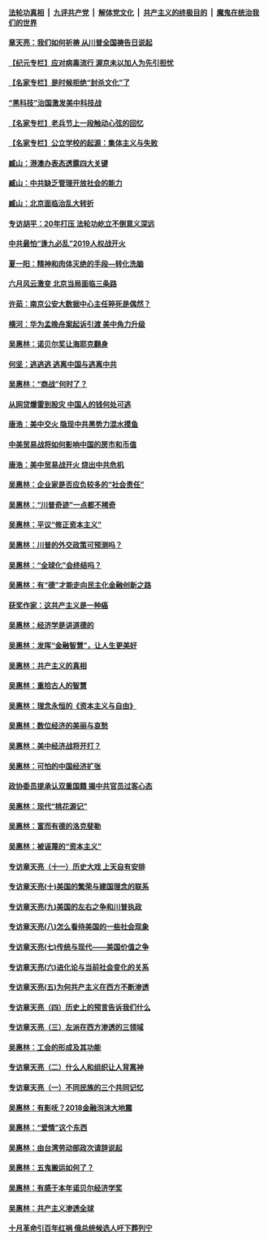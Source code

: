 ####  [法轮功真相](../../../../basic/blob/master/README.md?t=07012131) &nbsp;|&nbsp; [九评共产党](../../../../9ping.md/blob/master/README.md?t=07012131) &nbsp;|&nbsp; [解体党文化](../../../../jtdwh.md/blob/master/README.md?t=07012131)  &nbsp;|&nbsp; [共产主义的终极目的](../../../../gczydzjmd.md/blob/master/README.md?t=07012131) &nbsp;|&nbsp; [魔鬼在统治我们的世界](../../../../mgztzwmdsj.md/blob/master/README.md?t=07012131) 

#### [章天亮：我们如何祈祷 从川普全国祷告日说起](../pages/nsc423/n11944627.md?t=07012131) 

#### [【纪元专栏】应对病毒流行 渥京未以加人为先引担忧](../pages/nsc423/n11875714.md?t=07012131) 

#### [【名家专栏】是时候拒绝“封杀文化”了](../pages/nsc423/n11814093.md?t=07012131) 

#### [“黑科技”治国激发美中科技战](../pages/nsc423/n11638056.md?t=07012131) 

#### [【名家专栏】老兵节上一段触动心弦的回忆](../pages/nsc423/n11646016.md?t=07012131) 

#### [【名家专栏】公立学校的起源：集体主义与失败](../pages/nsc423/n11601833.md?t=07012131) 

#### [臧山：港澳办表态透露四大关键](../pages/nsc423/n11421628.md?t=07012131) 

#### [臧山：中共缺乏管理开放社会的能力](../pages/nsc423/n11407457.md?t=07012131) 

#### [臧山：北京面临治乱大转折](../pages/nsc423/n11406895.md?t=07012131) 

#### [专访胡平：20年打压 法轮功屹立不倒意义深远](../pages/nsc423/n11398800.md?t=07012131) 

#### [中共最怕“逢九必乱”2019人权战开火](../pages/nsc423/n11385248.md?t=07012131) 

#### [夏一阳：精神和肉体灭绝的手段—转化洗脑](../pages/nsc423/n11368250.md?t=07012131) 

#### [六月风云激变 北京当局面临三条路](../pages/nsc423/n11313668.md?t=07012131) 

#### [许茹：南京公安大数据中心主任猝死是偶然？](../pages/nsc423/n11064744.md?t=07012131) 

#### [横河：华为孟晚舟案起诉引渡 美中角力升级](../pages/nsc423/n11027230.md?t=07012131) 

#### [吴惠林：诺贝尔奖让海耶克翻身](../pages/nsc423/n10890049.md?t=07012131) 

#### [何坚：逃逃逃 逃离中国与逃离中共](../pages/nsc423/n10592891.md?t=07012131) 

#### [吴惠林：“商战”何时了？](../pages/nsc423/n10573558.md?t=07012131) 

#### [从网贷爆雷到股灾 中国人的钱何处可逃](../pages/nsc423/n10572800.md?t=07012131) 

#### [唐浩：美中交火 隐现中共黑势力混水摸鱼](../pages/nsc423/n10544040.md?t=07012131) 

#### [中美贸易战将如何影响中国的房市和币值](../pages/nsc423/n10543697.md?t=07012131) 

#### [唐浩：美中贸易战开火 烧出中共危机](../pages/nsc423/n10540126.md?t=07012131) 

#### [吴惠林：企业家是否应负较多的“社会责任”](../pages/nsc423/n10535022.md?t=07012131) 

#### [吴惠林：“川普奇迹”一点都不稀奇](../pages/nsc423/n10512808.md?t=07012131) 

#### [吴惠林：平议“修正资本主义”](../pages/nsc423/n10495724.md?t=07012131) 

#### [吴惠林：川普的外交政策可预测吗？](../pages/nsc423/n10462387.md?t=07012131) 

#### [吴惠林：“全球化”会终结吗？](../pages/nsc423/n10452838.md?t=07012131) 

#### [吴惠林：有“德”才能走向民主化金融创新之路](../pages/nsc423/n10432292.md?t=07012131) 

#### [获奖作家：这共产主义是一种癌](../pages/nsc423/n10431541.md?t=07012131) 

#### [吴惠林：经济学是讲道德的](../pages/nsc423/n10398014.md?t=07012131) 

#### [吴惠林：发挥“金融智慧”，让人生更美好](../pages/nsc423/n10375019.md?t=07012131) 

#### [吴惠林：共产主义的真相](../pages/nsc423/n10351394.md?t=07012131) 

#### [吴惠林：重拾古人的智慧](../pages/nsc423/n10337691.md?t=07012131) 

#### [吴惠林：理念永恒的《资本主义与自由》](../pages/nsc423/n10316274.md?t=07012131) 

#### [吴惠林：数位经济的美丽与哀愁](../pages/nsc423/n10292946.md?t=07012131) 

#### [吴惠林：美中经济战将开打？](../pages/nsc423/n10258825.md?t=07012131) 

#### [吴惠林：可怕的中国经济扩张](../pages/nsc423/n10219147.md?t=07012131) 

#### [政协委员提承认双重国籍 揭中共官员过客心态](../pages/nsc423/n10208809.md?t=07012131) 

#### [吴惠林：现代“桃花源记”](../pages/nsc423/n10185234.md?t=07012131) 

#### [吴惠林：富而有德的洛克斐勒](../pages/nsc423/n10142264.md?t=07012131) 

#### [吴惠林：被诬蔑的“资本主义”](../pages/nsc423/n10124816.md?t=07012131) 

#### [专访章天亮（十一）历史大戏 上天自有安排](../pages/nsc423/n10094905.md?t=07012131) 

#### [专访章天亮(十)美国的繁荣与建国理念的联系](../pages/nsc423/n10094899.md?t=07012131) 

#### [专访章天亮(九)美国的左右之争和川普执政](../pages/nsc423/n10094889.md?t=07012131) 

#### [专访章天亮(八)怎么看待美国的一些社会现象](../pages/nsc423/n10094857.md?t=07012131) 

#### [专访章天亮(七)传统与现代——美国价值之争](../pages/nsc423/n10093140.md?t=07012131) 

#### [专访章天亮(六)进化论与当前社会变化的关系](../pages/nsc423/n10092036.md?t=07012131) 

#### [专访章天亮(五)为何共产主义在西方不断渗透](../pages/nsc423/n10083620.md?t=07012131) 

#### [专访章天亮（四）历史上的预言告诉我们什么](../pages/nsc423/n10083606.md?t=07012131) 

#### [专访章天亮（三）左派在西方渗透的三领域](../pages/nsc423/n10081115.md?t=07012131) 

#### [吴惠林：工会的形成及其功能](../pages/nsc423/n10080633.md?t=07012131) 

#### [专访章天亮（二）什么人和组织让人背离神](../pages/nsc423/n10076637.md?t=07012131) 

#### [专访章天亮（一）不同民族的三个共同记忆](../pages/nsc423/n10074188.md?t=07012131) 

#### [吴惠林：有影呒？2018金融泡沫大地震](../pages/nsc423/n10040534.md?t=07012131) 

#### [吴惠林：“爱情”这个东西](../pages/nsc423/n10019423.md?t=07012131) 

#### [吴惠林：由台湾劳动部政次请辞说起](../pages/nsc423/n9979679.md?t=07012131) 

#### [吴惠林：五鬼搬运如何了？](../pages/nsc423/n9925338.md?t=07012131) 

#### [吴惠林：有感于本年诺贝尔经济学奖](../pages/nsc423/n9871883.md?t=07012131) 

#### [吴惠林：共产主义渗透全球](../pages/nsc423/n9812748.md?t=07012131) 

#### [十月革命引百年红祸 俄总统候选人吁下葬列宁](../pages/nsc423/n9810182.md?t=07012131) 

